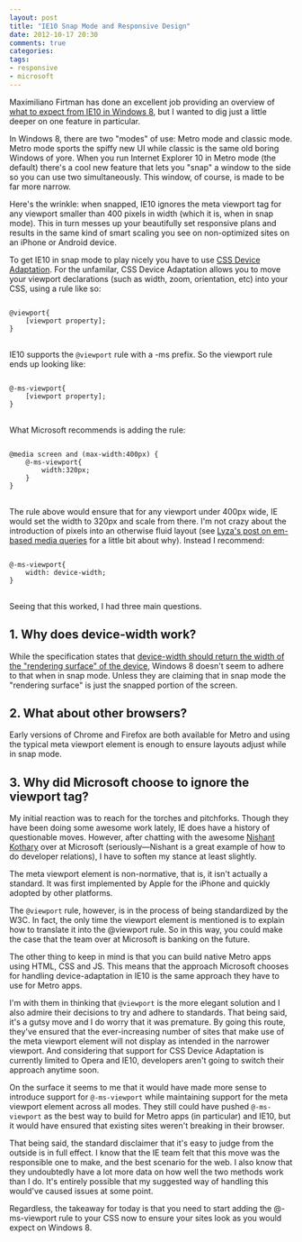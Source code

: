 ```yaml
---
layout: post
title: "IE10 Snap Mode and Responsive Design"
date: 2012-10-17 20:30
comments: true
categories:
tags: 
- responsive
- microsoft
---
```

Maximiliano Firtman has done an excellent job providing an overview of [what to expect from IE10 in Windows 8](http://www.mobilexweb.com/blog/windows-8-surface-ie10-html5), but I wanted to dig just a little deeper on one feature in particular. 

In Windows 8, there are two "modes" of use: Metro mode and classic mode. Metro mode sports the spiffy new UI while classic is the same old boring Windows of yore. When you run Internet Explorer 10 in Metro mode (the default) there's a cool new feature that lets you "snap" a window to the side so you can use two simultaneously. This window, of course, is made to be far more narrow. 

Here's the wrinkle: when snapped, IE10 ignores the meta viewport tag for any viewport smaller than 400 pixels in width (which it is, when in snap mode). This in turn messes up your beautifully set responsive plans and results in the same kind of smart scaling you see on non-optimized sites on an iPhone or Android device.

To get IE10 in snap mode to play nicely you have to use  [CSS Device Adaptation](http://dev.w3.org/csswg/css-device-adapt/). For the unfamilar, CSS Device Adaptation allows you to move your viewport declarations (such as width, zoom, orientation, etc) into your CSS, using a rule like so:

<pre>
<code class="language-css">
@viewport{
	[viewport property];
}
</code>
</pre>

IE10 supports the <code>@viewport</code> rule with a -ms prefix. So the viewport rule ends up looking like:

<pre>
<code class="language-css">
@-ms-viewport{
	[viewport property];
}
</code>
</pre>

What Microsoft recommends is adding the rule:

<pre>
<code class="language-css">
@media screen and (max-width:400px) {
	@-ms-viewport{
		width:320px;
	}
}
</code>
</pre>

The rule above would ensure that for any viewport under 400px wide, IE would set the width to 320px and scale from there. I'm not crazy about the introduction of pixels into an otherwise fluid layout (see [Lyza's post on em-based media queries](http://blog.cloudfour.com/the-ems-have-it-proportional-media-queries-ftw/) for a little bit about why). Instead I recommend:

<pre>
<code class="language-css">
@-ms-viewport{
	width: device-width;
}
</code>
</pre>

Seeing that this worked, I had three main questions.

## 1. Why does device-width work?
While the specification states that [device-width should return the width of the "rendering surface" of the device](http://www.w3.org/TR/css3-mediaqueries/#device-width), Windows 8 doesn't seem to adhere to that when in snap mode. Unless they are claiming that in snap mode the "rendering surface" is just the snapped portion of the screen.

## 2. What about other browsers?
Early versions of Chrome and Firefox are both available for Metro and using the typical meta viewport element is enough to ensure layouts adjust while in snap mode.

## 3. Why did Microsoft choose to ignore the viewport tag?
My initial reaction was to reach for the torches and pitchforks. Though they have been doing some awesome work lately, IE does have a history of questionable moves. However, after chatting with the awesome <a href="http://twitter.com/rainypixels">Nishant Kothary</a> over at Microsoft (seriously—Nishant is a great example of how to do developer relations), I have to soften my stance at least slightly.

The meta viewport element is non-normative, that is, it isn't actually a standard. It was first implemented by Apple for the iPhone and quickly adopted by other platforms.

The <code>@viewport</code> rule, however, is in the process of being standardized by the W3C. In fact, the only time the viewport element is mentioned is to explain how to translate it into the @viewport rule. So in this way, you could make the case that the team over at Microsoft is banking on the future.

The other thing to keep in mind is that you can build native Metro apps using HTML, CSS and JS. This means that the approach Microsoft chooses for handling device-adaptation in IE10 is the same approach they have to use for Metro apps.

I'm with them in thinking that <code>@viewport</code> is the more elegant solution and I also admire their decisions to try and adhere to standards. That being said, it's a gutsy move and I do worry that it was premature. By going this route, they've ensured that the ever-increasing number of sites that make use of the meta viewport element will not display as intended in the narrower viewport. And considering that support for CSS Device Adaptation is currently limited to Opera and IE10, developers aren't going to switch their approach anytime soon.

On the surface it seems to me that it would have made more sense to introduce support for <code>@-ms-viewport</code> while maintaining support for the meta viewport element across all modes. They still could have pushed <code>@-ms-viewport</code> as the best way to build for Metro apps (in particular) and IE10, but it would have ensured that existing sites weren't breaking in their browser.

That being said, the standard disclaimer that it's easy to judge from the outside is in full effect. I know that the IE team felt that this move was the responsible one to make, and the best scenario for the web. I also know that they undoubtedly have a lot more data on how well the two methods work than I do. It's entirely possible that my suggested way of handling this would've caused issues at some point.

Regardless, the takeaway for today is that you need to start adding the @-ms-viewport rule to your CSS now to ensure your sites look as you would expect on Windows 8.